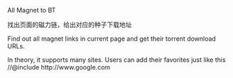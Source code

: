 <p>All Magnet to BT</p>
<p>找出页面的磁力链，给出对应的种子下载地址</p>
<p>Find out all magnet links in current page and get their torrent download URLs. </p>
<p>In theory, it supports many sites. Users can add their favorites just like this //@include http://www.google.com</p>

